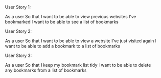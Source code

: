 User Story 1:

As a user
So that I want to be able to view previous websites I've bookmarked
I want to be able to see a list of bookmarks

User Story 2:

As a user
So that I want to be able to view a website I've just visited again
I want to be able to add a bookmark to a list of bookmarks

User Story 3:

As a user
So that I keep my bookmark list tidy
I want to be able to delete any bookmarks from a list of bookmarks
